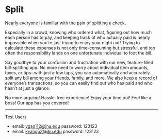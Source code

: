# $plit


Nearly everyone is familiar with the pain of splitting a check.


Especially in a crowd, knowing who ordered what, figuring out how much each person has to pay, and keeping track of who actually paid is nearly impossible when you’re just trying to enjoy your night out! Trying to calculate these expenses is not only time-consuming but stressful, and too often the responsibility lands on one unfortunate individual to foot the bill.


Say goodbye to your confusion and frustration with our new, feature-filled bill-splitting app. No more need to worry about individual item amounts, taxes, or tips– with just a few taps, you can automatically and accurately split any bill among your friends, family, and more. We also keep a record of everyone’s transactions, so you can easily find out who has paid and who hasn’t at just a glance.

No more arguing! Hassle-free experience! Enjoy your time out! Feel like a boss! Our app has you covered!


------

Test Users
- email: ygao112@jhu.edu
  password: 123123
- email: kyang53@jhu.edu
  password: 123123

